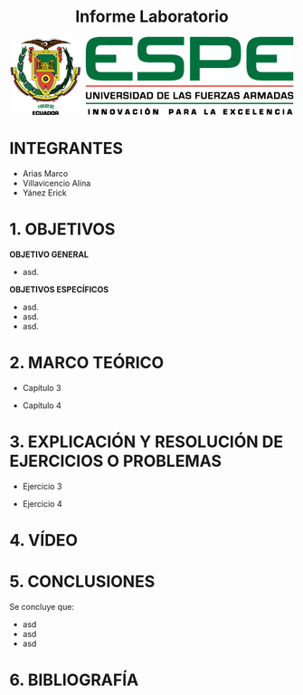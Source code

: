 <div align="center">

# Informe Laboratorio

![](https://github.com/erickyanez1/IMAGENES-DEBER-1/blob/main/espe.png) 

</div>

# **INTEGRANTES**

- Arias Marco
- Villavicencio Alina
- Yánez Erick


# **1. OBJETIVOS**

**OBJETIVO GENERAL**
  - asd.
 
 **OBJETIVOS ESPECÍFICOS**
  - asd.
  - asd.
  - asd.

# **2. MARCO TEÓRICO**
- Capítulo 3

- Capítulo 4

# **3. EXPLICACIÓN Y RESOLUCIÓN DE EJERCICIOS O PROBLEMAS**
- Ejercicio 3

- Ejercicio 4

# **4. VÍDEO**



# **5. CONCLUSIONES**

Se concluye que:

- asd
- asd
- asd

# **6. BIBLIOGRAFÍA**
